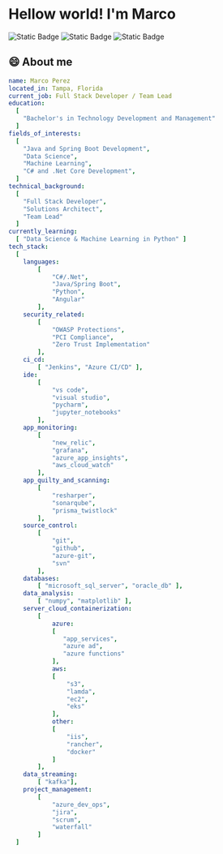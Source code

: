 <h1>Hellow world! I'm Marco</h1>

![Static Badge](https://img.shields.io/badge/linkedIn-blue?style=for-the-badge&link=https%3A%2F%2Fwww.linkedin.com%2Fin%2Fmarco-perez-888a6325%2F)
![Static Badge](https://img.shields.io/badge/email-blue?style=for-the-badge&link=mailto%3Amperez154%40gmail.com)
![Static Badge](https://img.shields.io/badge/github-blue?style=for-the-badge&link=https%3A%2F%2Fgithub.com%2Fmperez154)


<h2>😄 About me</h2>

```yaml
name: Marco Perez
located_in: Tampa, Florida
current_job: Full Stack Developer / Team Lead
education:
  [
    "Bachelor's in Technology Development and Management"
  ]
fields_of_interests:
  [
    "Java and Spring Boot Development",
    "Data Science",
    "Machine Learning",
    "C# and .Net Core Development",
  ]
technical_background:
  [
    "Full Stack Developer",
    "Solutions Architect",
    "Team Lead"
  ]
currently_learning:
  [ "Data Science & Machine Learning in Python" ]
tech_stack:
  [
    languages: 
        [
            "C#/.Net", 
            "Java/Spring Boot", 
            "Python", 
            "Angular"
        ],
    security_related: 
        [
            "OWASP Protections", 
            "PCI Compliance", 
            "Zero Trust Implementation"
        ],
    ci_cd:
        [ "Jenkins", "Azure CI/CD" ],
    ide:
        [
            "vs code",
            "visual studio",
            "pycharm", 
            "jupyter_notebooks"
        ],
    app_monitoring:
        [
            "new_relic",
            "grafana",
            "azure_app_insights",
            "aws_cloud_watch"
        ],
    app_quilty_and_scanning:
        [
            "resharper",
            "sonarqube",
            "prisma_twistlock"
        ],
    source_control:
        [
            "git",
            "github",
            "azure-git",
            "svn"
        ],
    databases:
        [ "microsoft_sql_server", "oracle_db" ],
    data_analysis:
        [ "numpy", "matplotlib" ],
    server_cloud_containerization:
        [
            azure:
            [
               "app_services",
               "azure ad",
               "azure functions"
            ],
            aws:
            [
                "s3",
                "lamda",
                "ec2",
                "eks"
            ],
            other:
            [
                "iis",
                "rancher",
                "docker"
            ]
        ],
    data_streaming:
        [ "kafka"],
    project_management:
        [
            "azure_dev_ops",
            "jira",
            "scrum",
            "waterfall"
        ]
  ]
```
